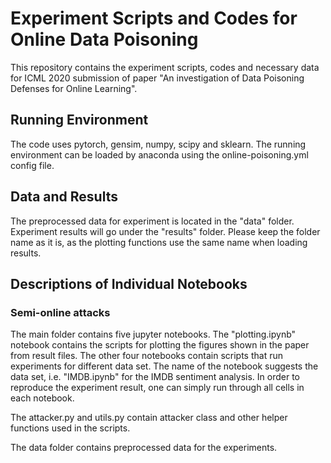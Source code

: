 # Experiment Scripts and Codes for Online Data Poisoning

This repository contains the experiment scripts, codes and necessary data for ICML 2020 submission of paper "An investigation of Data Poisoning Defenses for Online Learning".

## Running Environment

The code uses pytorch, gensim, numpy, scipy and sklearn.
The running environment can be loaded by anaconda using the online-poisoning.yml config file.

## Data and Results
The preprocessed data for experiment is located in the "data" folder.
Experiment results will go under the "results" folder.
Please keep the folder name as it is, as the plotting functions use the same name when loading results.

## Descriptions of Individual Notebooks

### Semi-online attacks



The main folder contains five jupyter notebooks. The "plotting.ipynb" notebook contains the scripts for plotting the figures shown in the paper from result files. The other four notebooks contain scripts that run experiments for different data set. The name of the notebook suggests the data set, i.e. "IMDB.ipynb" for the IMDB sentiment analysis. In order to reproduce the experiment result, one can simply run through all cells in each notebook.

The attacker.py and utils.py contain attacker class and other helper functions used in the scripts.

The data folder contains preprocessed data for the experiments. 


